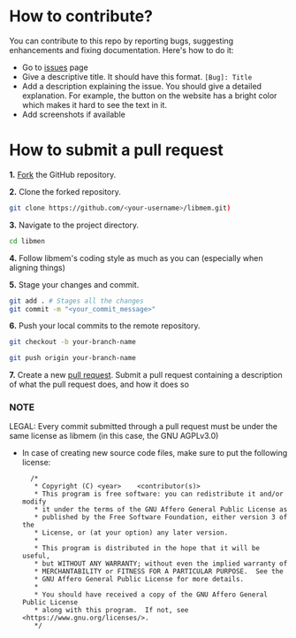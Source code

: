 # How to contribute?
You can contribute to this repo by reporting bugs, suggesting enhancements and fixing documentation. Here's how to do it:

- Go to [issues](https://github.com/rdbo/libmem/issues/new) page
- Give a descriptive title. It should have this format. `[Bug]: Title`
- Add a description explaining the issue. You should give a detailed explanation. For example, the button on the website has a bright color which makes it hard to see the text in it.
- Add screenshots if available



# How to submit a pull request
**1.** [Fork](https://github.com/rdbo/libmem/fork) the GitHub repository.

**2.** Clone the forked repository.

```bash
git clone https://github.com/<your-username>/libmem.git)
```

**3.** Navigate to the project directory.

```bash
cd libmen
```

**4.** Follow libmem's coding style as much as you can (especially when aligning things)

**5.** Stage your changes and commit.

```bash
git add . # Stages all the changes
git commit -m "<your_commit_message>"
```
**6.** Push your local commits to the remote repository.
```bash
git checkout -b your-branch-name
```

```bash
git push origin your-branch-name
```
**7.** Create a new [pull request](https://help.github.com/en/github/collaborating-with-issues-and-pull-requests/creating-a-pull-request). Submit a pull request containing a description of what the pull request does, and how it does so

### **NOTE**

LEGAL: Every commit submitted through a pull request must be under the same license as libmem (in this case, the GNU AGPLv3.0)
- In case of creating new source code files, make sure to put the following license:


        /*
         * Copyright (C) <year>    <contributor(s)>
         * This program is free software: you can redistribute it and/or modify
         * it under the terms of the GNU Affero General Public License as
         * published by the Free Software Foundation, either version 3 of the
         * License, or (at your option) any later version.
         *
         * This program is distributed in the hope that it will be useful,
         * but WITHOUT ANY WARRANTY; without even the implied warranty of
         * MERCHANTABILITY or FITNESS FOR A PARTICULAR PURPOSE.  See the
         * GNU Affero General Public License for more details.
         *
         * You should have received a copy of the GNU Affero General Public License
         * along with this program.  If not, see <https://www.gnu.org/licenses/>.
         */

